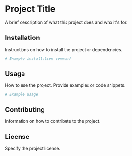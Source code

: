 # Project Title

A brief description of what this project does and who it's for.

## Installation

Instructions on how to install the project or dependencies.

```bash
# Example installation command
```

## Usage

How to use the project. Provide examples or code snippets.

```python
# Example usage
```

## Contributing

Information on how to contribute to the project.

## License

Specify the project license. 